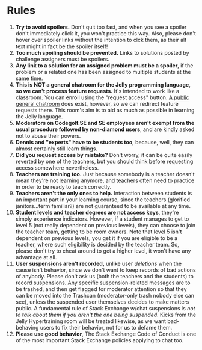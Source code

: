 # Rules

1. **Try to avoid spoilers.** Don't quit too fast, and when you see a spoiler don't immediately click it, you won't practice this way. Also, please don't hover over spoiler links without the intention to clck them, as their alt text might in fact be the spoiler itself!
2. **Too much spoiling should be prevented.** Links to solutions posted by challenge assigners must be spoilers.
3. **Any link to a solution for an assigned problem must be a spoiler**, if the problem or a related one has been assigned to multiple students at the same time.
4. **This is NOT a general chatroom for the Jelly programming language, so we can't process feature requests.** It's intended to work like a classroom. You can enroll using the "request access" button. [A public general chatroom](https://chat.stackexchange.com/rooms/32533/jelly) does exist, however, so we can redirect feature requests there. This room's aim is to aid as much as possible in learning the Jelly language.
5. **Moderators on Codegolf.SE and SE employees aren't exempt from the usual procedure followed by non-diamond users**, and are kindly asked not to abuse their powers.
6. **Dennis and "experts" have to be students too**, because, well, they can almost certainly still learn things.
7. **Did you request access by mistake?** Don't worry, it can be quite easily reverted by one of the teachers, but you should think before requesting access somewhere nevertheless.
8. **Teachers are training too.** Just because somebody is a teacher doesn't mean they're not learning anymore, and teachers often need to practice in order to be ready to teach correctly.
9. **Teachers aren't the only ones to help.** Interaction between students is an important part in your learning course, since the teachers (glorified janitors...term familiar?) are not guaranteed to be available at any time.
10. **Student levels and teacher degrees are not access keys**, they're simply experience indicators. However, if a student manages to get to level 5 (not really dependent on previous levels), they can choose to join the teacher team, getting to be room owners. Note that level 5 isn't dependent on previous levels, you get it if you are eligible to be a teacher, where such eligibility is decided by the teacher team. So, please don't try to cheat around to get a higher level, it won't have any advantage at all.
11. **User suspensions aren't recorded,** unlike user *deletions* when the cause isn't behavior, since we don't want to keep records of bad actions of anybody. Please don't ask us (both the teachers and the students) to record suspensions. Any specific suspension-related messages are to be trashed, and then get flagged for moderator attention so that they can be moved into the Trashcan (moderator-only trash nobody else can see), unless the suspended user themselves decides to make matters public. A fundamental rule of Stack Exchange w/chat suspensions is *not to talk about them if you aren't the one being suspended*. Kicks from the Jelly Hypertraining room will be treated likewise, as we want bad-behaving users to fix their behavior, not for us to defame them.
12. **Please use good behavior**, The Stack Exchange Code of Conduct is one of the most important Stack Exchange policies applying to chat too.
